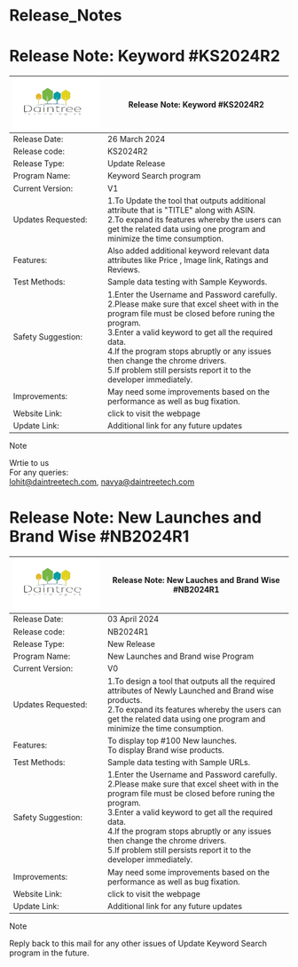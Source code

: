# Release_Notes
#
# Release Note: Keyword #KS2024R2  

|![My Image](LOGO-removebg-preview.png "My Image")       | Release Note: Keyword #KS2024R2  |
| -------------       | ------------- |
| Release Date:       | 26 March 2024 |
| Release code:	      | KS2024R2  |
| Release Type:	      | Update Release |
| Program Name:       | Keyword Search program |
| Current Version:    |	V1 |
| Updates Requested:  | 1.To Update the tool that outputs additional attribute that is "TITLE" along with ASIN.<br> 2.To expand its features whereby the users can get the related data using one program and minimize the time consumption.|
| Features:	          | Also added additional keyword relevant data attributes like Price , Image link, Ratings and Reviews.|
| Test Methods:	      | Sample data testing with Sample Keywords. |
| Safety Suggestion:  | 1.Enter the Username and Password carefully. <br> 2.Please make sure that excel sheet with in the program file must be closed before runing the program. <br> 3.Enter a valid keyword to get all the required data. <br> 4.If the program stops abruptly or any issues then change the chrome drivers. <br> 5.If problem still persists report it to the developer immediately. |
| Improvements:	      | May need some improvements based on the performance as well as bug fixation.|
| Website Link:	      | click to visit the webpage |
| Update Link:	      | Additional link for any future updates |

> [!NOTE]           
> Wrtie to us <br/>
> For any queries:<br/>
> lohit@daintreetech.com, navya@daintreetech.com

#
# Release Note: New Launches and Brand Wise #NB2024R1  

|![My Image](LOGO-removebg-preview.png "My Image")       | Release Note: New Lauches and Brand Wise #NB2024R1  |
| -------------       | ------------- |
| Release Date:       | 03 April 2024|
| Release code:	      | 	NB2024R1  |
| Release Type:	      | 	New Release |
| Program Name:       | New Launches and Brand wise Program |
| Current Version:    |	V0 |
| Updates Requested:  |1.To design a tool that outputs all the required attributes of Newly Launched and Brand wise products.<br> 2.To expand its features whereby the users can get the related data using one program and minimize the time consumption.|
| Features:	          | To display top #100 New launches. <br> To display Brand wise products.|
| Test Methods:	      | Sample data testing with Sample URLs. |
| Safety Suggestion:  | 1.Enter the Username and Password carefully. <br> 2.Please make sure that excel sheet with in the program file must be closed before runing the program. <br> 3.Enter a valid keyword to get all the required data. <br> 4.If the program stops abruptly or any issues then change the chrome drivers. <br> 5.If problem still persists report it to the developer immediately. |
| Improvements:	      | May need some improvements based on the performance as well as bug fixation.|
| Website Link:	      | click to visit the webpage |
| Update Link:	      | Additional link for any future updates |

> [!NOTE]           
> Reply back to this mail for any other issues of Update Keyword Search program in the future.



 
